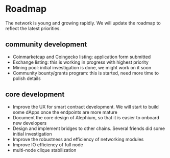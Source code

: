# Roadmap

The network is young and growing rapidly. We will update the roadmap to reflect the latest priorities.

## community development

- Coinmarketcap and Coingecko listing: application form submitted
- Exchange listing: this is working in progress with highest priority
- Mining pool: initial investigation is done, we might work on it soon
- Community bounty/grants program: this is started, need more time to polish details

## core development

- Improve the UX for smart contract development. We will start to build some dApps once the endpoints are more mature
- Document the core design of Alephium, so that it is easier to onboard new developers
- Design and implement bridges to other chains. Several friends did some initial investigation
- Improve the robustness and efficiency of networking modules
- Improve IO efficiency of full node
- multi-node clique stabilization
